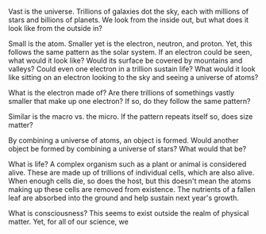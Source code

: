 Vast is the universe. Trillions of galaxies dot the sky, each with millions of stars and billions of planets. 
We look from the inside out, but what does it look like from the outside in?

Small is the atom. Smaller yet is the electron, neutron, and proton. Yet, this follows the same pattern as the solar system. 
If an electron could be seen, what would it look like? Would its surface be covered by mountains and valleys? 
Could even one electron in a trillion sustain life? What would it look like sitting on an electron looking 
to the sky and seeing a universe of atoms? 

What is the electron made of? Are there trillions of somethings vastly smaller that make up one electron? 
If so, do they follow the same pattern?

Similar is the macro vs. the micro. If the pattern repeats itself so, does size matter? 

By combining a universe of atoms, an object is formed. Would another object be formed by combining a universe of stars?
What would that be? 

What is life? A complex organism such as a plant or animal is considered alive. These are made up of trillions 
of individual cells, which are also alive. When enough cells die, so does the host, but this doesn't mean the atoms
making up these cells are removed from existence. The nutrients of a fallen leaf are absorbed into the ground and help sustain next year's growth. 

What is consciousness? This seems to exist outside the realm of physical matter. Yet, for all of our science, we  
